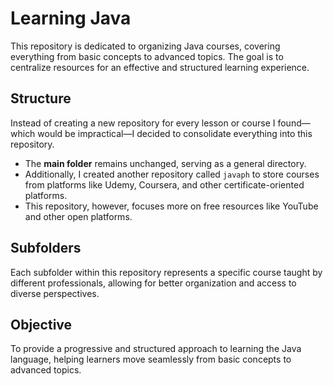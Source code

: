 # Learning Java

This repository is dedicated to organizing Java courses, covering everything from basic concepts to advanced topics. The goal is to centralize resources for an effective and structured learning experience.

## **Structure**
Instead of creating a new repository for every lesson or course I found—which would be impractical—I decided to consolidate everything into this repository.  
- The **main folder** remains unchanged, serving as a general directory.  
- Additionally, I created another repository called `javaph` to store courses from platforms like Udemy, Coursera, and other certificate-oriented platforms.  
- This repository, however, focuses more on free resources like YouTube and other open platforms.

## **Subfolders**
Each subfolder within this repository represents a specific course taught by different professionals, allowing for better organization and access to diverse perspectives.

## **Objective**
To provide a progressive and structured approach to learning the Java language, helping learners move seamlessly from basic concepts to advanced topics.

